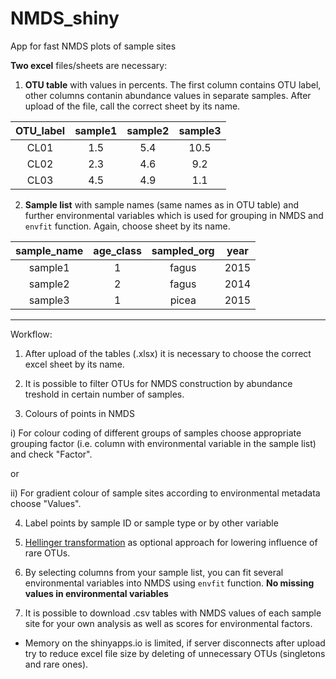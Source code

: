 # NMDS_shiny
App for fast NMDS plots of sample sites

**Two excel** files/sheets are necessary:

1. **OTU table** with values in percents. The first column contains OTU label, other columns contanin abundance values in separate samples. After upload of the file, call the correct sheet by its name. 

| OTU_label | sample1 |sample2 | sample3 | 
|:---------:|:-------:|:------:|:-------:| 
|    CL01     |  1.5     |    5.4  |    10.5  | 
|  CL02   |  2.3    |   4.6  |   9.2   | 
|    CL03     |   4.5    |  4.9   |     1.1   | 


2. **Sample list** with sample names (same names as in OTU table) and further environmental variables which is used for grouping in NMDS and `envfit` function. Again, choose sheet by its name.

| sample_name | age_class |sampled_org | year | 
|:---------:|:-------:|:------:|:-------:| 
|    sample1     |  1     |    fagus  |    2015  | 
|  sample2   |  2   |   fagus  | 2014     | 
|    sample3     |   1    |  picea   |     2015   | 

---

Workflow:

1. After upload of the tables (.xlsx) it is necessary to choose the correct excel sheet by its name.

2. It is possible to filter OTUs for NMDS construction by abundance treshold in certain number of samples.

3. Colours of points in NMDS

i) For colour coding of different groups of samples choose appropriate grouping factor (i.e. column with environmental variable in the sample list) and check "Factor".

or

ii) For gradient colour of sample sites according to environmental metadata choose "Values".

4. Label points by sample ID or sample type or by other variable

5. [Hellinger transformation](http://mb3is.megx.net/gustame/reference/dissimilarity) as optional approach for lowering influence of rare OTUs.

6. By selecting columns from your sample list, you can fit several environmental variables into NMDS using `envfit` function. **No missing values in environmental variables**

7. It is possible to download .csv tables with NMDS values of each sample site for your own analysis as well as scores for environmental factors.

+ Memory on the shinyapps.io is limited, if server disconnects after upload try to reduce excel file size by deleting of unnecessary OTUs (singletons and rare ones).
 
